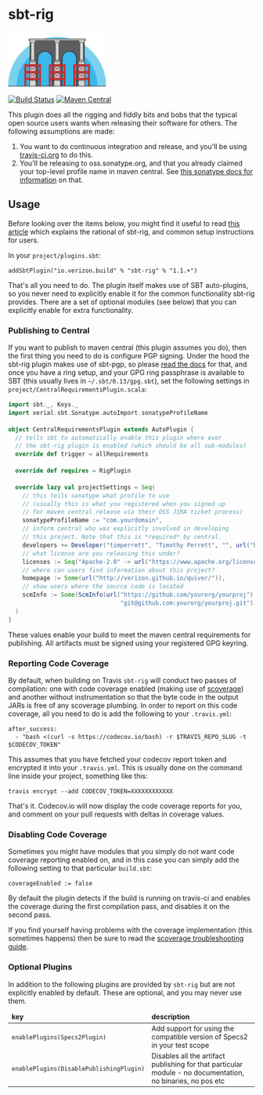 # sbt-rig

![sbt-rig](docs/img/logo.png)

[![Build Status](https://travis-ci.org/Verizon/sbt-rig.svg?branch=master)](https://travis-ci.org/Verizon/sbt-rig)
[![Maven Central](https://maven-badges.herokuapp.com/maven-central/io.verizon.build/sbt-rig/badge.svg)](https://maven-badges.herokuapp.com/maven-central/io.verizon.build/sbt-rig)

This plugin does all the rigging and fiddly bits and bobs that the typical open source users wants when releasing their software for others. The following assumptions are made:

1. You want to do continuous integration and release, and you'll be using [travis-ci.org](https://travis-ci.org) to do this.
1. You'll be releasing to oss.sonatype.org, and that you already claimed your top-level profile name in maven central. See [this sonatype docs for information](http://central.sonatype.org/pages/ossrh-guide.html) on that.

## Usage

Before looking over the items below, you might find it useful to read [this article](http://timperrett.com/2016/10/02/continuous-delivery-for-scala-with-travisci/) which explains the rational of sbt-rig, and common setup instructions for users.

In your `project/plugins.sbt`:

```
addSbtPlugin("io.verizon.build" % "sbt-rig" % "1.1.+")
```

That's all you need to do. The plugin itself makes use of SBT auto-plugins, so you never need to explicitly enable it for the common functionality sbt-rig provides. There are a set of optional modules (see below) that you can explicitly enable for extra functionality.

### Publishing to Central

If you want to publish to maven central (this plugin assumes you do), then the first thing you need to do is configure PGP signing. Under the hood the sbt-rig plugin makes use of sbt-pgp, so please [read the docs](http://www.scala-sbt.org/sbt-pgp/) for that, and once you have a ring setup, and your GPG ring passphrase is available to SBT (this usually lives in `~/.sbt/0.13/gpg.sbt`), set the following settings in `project/CentralRequirementsPlugin.scala`:

```scala
import sbt._, Keys._
import xerial.sbt.Sonatype.autoImport.sonatypeProfileName

object CentralRequirementsPlugin extends AutoPlugin {
  // tells sbt to automatically enable this plugin where ever
  // the sbt-rig plugin is enabled (which should be all sub-modules)
  override def trigger = allRequirements

  override def requires = RigPlugin

  override lazy val projectSettings = Seq(
    // this tells sonatype what profile to use
    // (usually this is what you registered when you signed up
    // for maven central release via their OSS JIRA ticket process)
    sonatypeProfileName := "com.yourdomain",
    // inform central who was explicitly involved in developing
    // this project. Note that this is *required* by central.
    developers += Developer("timperrett", "Timothy Perrett", "", url("http://github.com/timperrett"))
    // what license are you releasing this under?
    licenses := Seq("Apache-2.0" -> url("https://www.apache.org/licenses/LICENSE-2.0.html")),
    // where can users find information about this project?
    homepage := Some(url("http://verizon.github.io/quiver/")),
    // show users where the source code is located
    scmInfo := Some(ScmInfo(url("https://github.com/yourorg/yourproj"),
                                "git@github.com:yourorg/yourproj.git"))
  )
}
```

These values enable your build to meet the maven central requirements for publishing. All artifacts must be signed using your registered GPG keyring.

### Reporting Code Coverage

By default, when building on Travis `sbt-rig` will conduct two passes of compilation: one with code coverage enabled (making use of [scoverage](https://github.com/scoverage/sbt-scoverage)) and another without instrumentation so that the byte code in the output JARs is free of any scoverage plumbing. In order to report on this code coverage, all you need to do is add the following to your `.travis.yml`:

```
after_success:
  - "bash <(curl -s https://codecov.io/bash) -r $TRAVIS_REPO_SLUG -t $CODECOV_TOKEN"

```

This assumes that you have fetched your codecov report token and encrypted it into your `.travis.yml`. This is usually done on the command line inside your project, something like this:

```
travis encrypt --add CODECOV_TOKEN=XXXXXXXXXXXX
```

That's it. Codecov.io will now display the code coverage reports for you, and comment on your pull requests with deltas in coverage values.

### Disabling Code Coverage

Sometimes you might have modules that you simply do not want code coverage reporting enabled on, and in this case you can simply add the following setting to that particular `build.sbt`:

```
coverageEnabled := false
```

By default the plugin detects if the build is running on travis-ci and enables the coverage during the first compilation pass, and disables it on the second pass.

If you find yourself having problems with the coverage implementation (this sometimes happens) then be sure to read the [scoverage troubleshooting guide](https://github.com/scoverage/sbt-scoverage#exclude-classes-and-packages).

### Optional Plugins

In addition to the following plugins are provided by `sbt-rig` but are not explicitly enabled by default. These are optional, and you may never use them.

<table>
  <thead>
    <tr>
      <td><strong>key</strong></td>
      <td><strong>description</strong></td>
    </tr>
  </thead>
  <tbody>
    <tr>
      <td><code>enablePlugins(Specs2Plugin)</code></td>
      <td>Add support for using the compatible version of Specs2 in your test scope</td>
    </tr>
    <tr>
      <td><code>enablePlugins(DisablePublishingPlugin)</code></td>
      <td>Disables all the artifact publishing for that particular module - no documentation, no binaries, no pos etc</td>
    </tr>
  </tbody>
</table>

